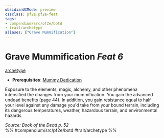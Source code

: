 ```yaml
---
obsidianUIMode: preview
cssclass: pf2e,pf2e-feat
tags:
- compendium/src/pf2e/botd
- trait/archetype
aliases: ["Grave Mummification"]
---
```

# Grave Mummification  *Feat 6*  
[archetype](/rules/traits/archetype.md)  

- **Prerequisites**: [Mummy Dedication](/compendium/feats/mummy-dedication-botd.md)

Exposure to the elements, magic, alchemy, and other phenomena intensified the changes from your mummification. You gain the advanced undead benefits (page 44). In addition, you gain resistance equal to half your level against any damage you'd take from your bound terrain, including its dangerous temperatures, weather, hazardous terrain, and environmental hazards.

*Source: Book of the Dead p. 52*  
%% #compendium/src/pf2e/botd #trait/archetype %%